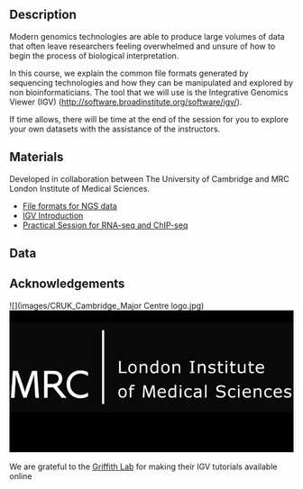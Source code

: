 

## Description

Modern genomics technologies are able to produce large volumes of data that often leave researchers feeling overwhelmed and unsure of how to begin the process of biological interpretation.

In this course, we explain the common file formats generated by sequencing technologies and how they can be manipulated and explored by non bioinformaticians. The tool that we will use is the Integrative Genomics Viewer (IGV) (http://software.broadinstitute.org/software/igv/).

If time allows, there will be time at the end of the session for you to explore your own datasets with the assistance of the instructors.



## Materials

Developed in collaboration between The University of Cambridge and MRC London Institute of Medical Sciences.

- [File formats for NGS data](fileFormats.pdf)
- [IGV Introduction](http://mrccsc.github.io/IGV_course/igv.html)
- [Practical Session for RNA-seq and ChIP-seq](IGV-practical.md)


## Data


## Acknowledgements

![](images/CRUK_Cambridge_Major Centre logo.jpg)
![](images/original-logo-Jan3rd.jpeg)

We are grateful to the [Griffith Lab](http://genome.wustl.edu/people/groups/detail/griffith-lab/) for making their IGV tutorials available online
